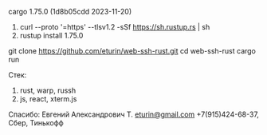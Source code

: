 cargo 1.75.0 (1d8b05cdd 2023-11-20)
1. curl --proto '=https' --tlsv1.2 -sSf https://sh.rustup.rs | sh
2. rustup install 1.75.0

git clone https://github.com/eturin/web-ssh-rust.git
cd web-ssh-rust
cargo run

Стек:
1. rust, warp, russh
2. js, react, xterm.js

Спасибо:
Евгений Александрович Т.
eturin@gmail.com
+7(915)424-68-37, Сбер, Тинькофф
